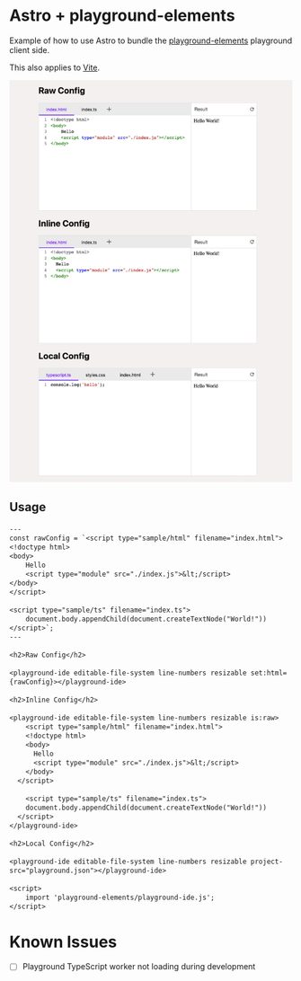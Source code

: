 # Astro + playground-elements

Example of how to use Astro to bundle the [playground-elements](https://github.com/google/playground-elements) playground client side.

This also applies to [Vite](https://vitejs.dev/).

![](screenshot.png)

## Usage

```astro
---
const rawConfig = `<script type="sample/html" filename="index.html">
<!doctype html>
<body>
    Hello
    <script type="module" src="./index.js">&lt;/script>
</body>
</script>

<script type="sample/ts" filename="index.ts">
    document.body.appendChild(document.createTextNode("World!"))
</script>`;
---

<h2>Raw Config</h2>

<playground-ide editable-file-system line-numbers resizable set:html={rawConfig}></playground-ide>

<h2>Inline Config</h2>

<playground-ide editable-file-system line-numbers resizable is:raw>
    <script type="sample/html" filename="index.html">
    <!doctype html>
    <body>
      Hello
      <script type="module" src="./index.js">&lt;/script>
    </body>
  </script>

    <script type="sample/ts" filename="index.ts">
    document.body.appendChild(document.createTextNode("World!"))
  </script>
</playground-ide>

<h2>Local Config</h2>

<playground-ide editable-file-system line-numbers resizable project-src="playground.json"></playground-ide>

<script>
    import 'playground-elements/playground-ide.js';
</script>
```

# Known Issues

- [ ] Playground TypeScript worker not loading during development
